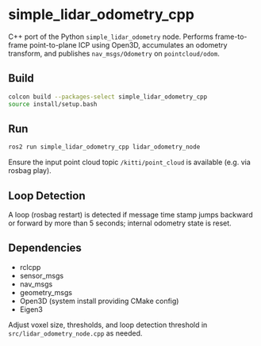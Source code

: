 # simple_lidar_odometry_cpp

C++ port of the Python `simple_lidar_odometry` node. Performs frame-to-frame point-to-plane ICP using Open3D, accumulates an odometry transform, and publishes `nav_msgs/Odometry` on `pointcloud/odom`.

## Build
```bash
colcon build --packages-select simple_lidar_odometry_cpp
source install/setup.bash
```

## Run
```bash
ros2 run simple_lidar_odometry_cpp lidar_odometry_node
```

Ensure the input point cloud topic `/kitti/point_cloud` is available (e.g. via rosbag play).

## Loop Detection
A loop (rosbag restart) is detected if message time stamp jumps backward or forward by more than 5 seconds; internal odometry state is reset.

## Dependencies
- rclcpp
- sensor_msgs
- nav_msgs
- geometry_msgs
- Open3D (system install providing CMake config)
- Eigen3

Adjust voxel size, thresholds, and loop detection threshold in `src/lidar_odometry_node.cpp` as needed.
